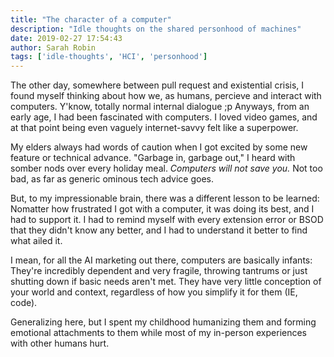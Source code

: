 ```yaml
---
title: "The character of a computer"
description: "Idle thoughts on the shared personhood of machines"
date: 2019-02-27 17:54:43
author: Sarah Robin
tags: ['idle-thoughts', 'HCI', 'personhood']
---
```


The other day, somewhere between pull request and existential crisis, I found myself thinking about how we, as humans, percieve and interact with computers. Y'know, totally normal internal dialogue ;p Anyways, from an early age, I had been fascinated with computers. I loved video games, and at that point being even vaguely internet-savvy felt like a superpower. 

My elders always had words of caution when I got excited by some new feature or technical advance. "Garbage in, garbage out," I heard with somber nods over every holiday meal. _Computers will not save you._ Not too bad, as far as generic ominous tech advice goes. 

But, to my impressionable brain, there was a different lesson to be learned: Nomatter how frustrated I got with a computer, it was doing its best, and I had to support it. I had to remind myself with every extension error or BSOD that they didn't know any better, and I had to understand it better to find what ailed it.

I mean, for all the AI marketing out there, computers are basically infants: They're incredibly dependent and very fragile, throwing tantrums or just shutting down if basic needs aren't met. They have very little conception of your world and context, regardless of how you simplify it for them (IE, code). 


Generalizing here, but I spent my childhood humanizing them and forming emotional attachments to them while most of my in-person experiences with other humans hurt. 